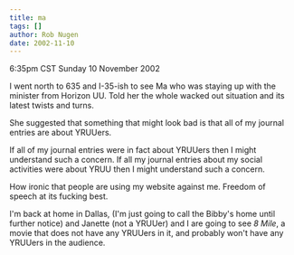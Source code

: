 ```yaml
---
title: ma
tags: []
author: Rob Nugen
date: 2002-11-10
---
```


<p class=date>6:35pm CST Sunday 10 November 2002</p>

<p>I went north to 635 and I-35-ish to see Ma who was staying up with
the minister from Horizon UU.  Told her the whole wacked out situation
and its latest twists and turns.</p>

<p>She suggested that something that might look bad is that all of my
journal entries are about YRUUers.</p>

<p>If all of my journal entries were in fact about YRUUers then I
might understand such a concern.  If all my journal entries about my
social activities were about YRUU then I might understand such a
concern.</p>

<p>How ironic that people are using my website against me.  Freedom of
speech at its fucking best.</p>

<p>I'm back at home in Dallas, (I'm just going to call the Bibby's
home until further notice) and Janette (not a YRUUer) and I are going
to see <em>8 Mile</em>, a movie that does not have any YRUUers in it,
and probably won't have any YRUUers in the audience.</p>
